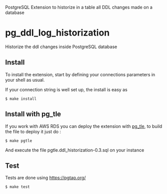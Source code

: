 PostgreSQL Extension to historize in a table all DDL changes made on a database

# pg_ddl_log_historization
Historize the ddl changes inside PostgreSQL database

## Install

To install the extension, start by defining your connections
parameters in your shell as usual.

If your connection string is well set up, the install is easy as

```
$ make install
```

## Install with pg_tle

If you work with AWS RDS you can deploy the extension with
[pg_tle](https://github.com/aws/pg_tle), to build the file to deploy
it just do :

```
$ make pgtle
```

And execute the file pgtle.ddl_historization-0.3.sql on your instance

## Test

Tests are done using https://pgtap.org/

```
$ make test
```
